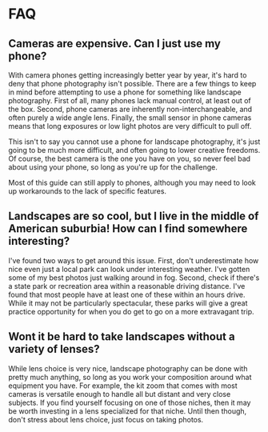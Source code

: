 # FAQ

## Cameras are expensive. Can I just use my phone?

With camera phones getting increasingly better year by year, it's hard to deny that phone photography isn't possible. There are a few things to keep in mind before attempting to use a phone for something like landscape photography. First of all, many phones lack manual control, at least out of the box. Second, phone cameras are inherently non-interchangeable, and often purely a wide angle lens. Finally, the small sensor in phone cameras means that long exposures or low light photos are very difficult to pull off. 

This isn't to say you cannot use a phone for landscape photography, it's just going to be much more difficult, and often going to lower creative freedoms. Of course, the best camera is the one you have on you, so never feel bad about using your phone, so long as you're up for the challenge.

Most of this guide can still apply to phones, although you may need to look up workarounds to the lack of specific features.

## Landscapes are so cool, but I live in the middle of American suburbia! How can I find somewhere interesting?

I've found two ways to get around this issue. First, don't underestimate how nice even just a local park can look under interesting weather. I've gotten some of my best photos just walking around in fog. Second, check if there's a state park or recreation area within a reasonable driving distance. I've found that most people have at least one of these within an hours drive. While it may not be particularly spectacular, these parks will give a great practice opportunity for when you do get to go on a more extravagant trip.

## Wont it be hard to take landscapes without a variety of lenses?

While lens choice is very nice, landscape photography can be done with pretty much anything, so long as you work your composition around what equipment you have. For example, the kit zoom that comes with most cameras is versatile enough to handle all but distant and very close subjects. If you find yourself focusing on one of those niches, then it may be worth investing in a lens specialized for that niche. Until then though, don't stress about lens choice, just focus on taking photos. 
